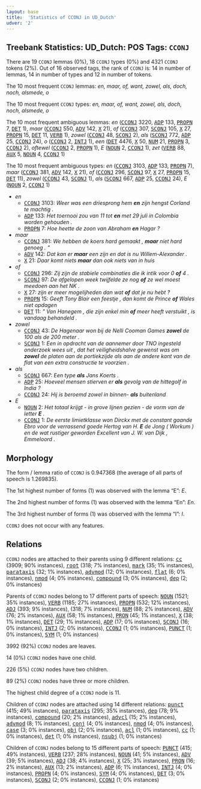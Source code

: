 ```yaml
---
layout: base
title:  'Statistics of CCONJ in UD_Dutch'
udver: '2'
---
```


## Treebank Statistics: UD_Dutch: POS Tags: `CCONJ`

There are 19 `CCONJ` lemmas (0%), 18 `CCONJ` types (0%) and 4321 `CCONJ` tokens (2%).
Out of 16 observed tags, the rank of `CCONJ` is: 14 in number of lemmas, 14 in number of types and 12 in number of tokens.

The 10 most frequent `CCONJ` lemmas: <em>en, maar, of, want, zowel, als, doch, noch, alsmede, o</em>

The 10 most frequent `CCONJ` types:  <em>en, maar, of, want, zowel, als, doch, noch, alsmede, o</em>

The 10 most frequent ambiguous lemmas: <em>en</em> (<tt><a href="nl-pos-CCONJ.html">CCONJ</a></tt> 3220, <tt><a href="nl-pos-ADP.html">ADP</a></tt> 133, <tt><a href="nl-pos-PROPN.html">PROPN</a></tt> 7, <tt><a href="nl-pos-DET.html">DET</a></tt> 1), <em>maar</em> (<tt><a href="nl-pos-CCONJ.html">CCONJ</a></tt> 550, <tt><a href="nl-pos-ADV.html">ADV</a></tt> 142, <tt><a href="nl-pos-X.html">X</a></tt> 21), <em>of</em> (<tt><a href="nl-pos-CCONJ.html">CCONJ</a></tt> 307, <tt><a href="nl-pos-SCONJ.html">SCONJ</a></tt> 105, <tt><a href="nl-pos-X.html">X</a></tt> 27, <tt><a href="nl-pos-PROPN.html">PROPN</a></tt> 15, <tt><a href="nl-pos-DET.html">DET</a></tt> 11, <tt><a href="nl-pos-VERB.html">VERB</a></tt> 1), <em>zowel</em> (<tt><a href="nl-pos-CCONJ.html">CCONJ</a></tt> 48, <tt><a href="nl-pos-SCONJ.html">SCONJ</a></tt> 2), <em>als</em> (<tt><a href="nl-pos-SCONJ.html">SCONJ</a></tt> 772, <tt><a href="nl-pos-ADP.html">ADP</a></tt> 25, <tt><a href="nl-pos-CCONJ.html">CCONJ</a></tt> 24), <em>o</em> (<tt><a href="nl-pos-CCONJ.html">CCONJ</a></tt> 2, <tt><a href="nl-pos-INTJ.html">INTJ</a></tt> 1), <em>een</em> (<tt><a href="nl-pos-DET.html">DET</a></tt> 4476, <tt><a href="nl-pos-X.html">X</a></tt> 50, <tt><a href="nl-pos-NUM.html">NUM</a></tt> 21, <tt><a href="nl-pos-PROPN.html">PROPN</a></tt> 3, <tt><a href="nl-pos-CCONJ.html">CCONJ</a></tt> 2), <em>oftewel</em> (<tt><a href="nl-pos-CCONJ.html">CCONJ</a></tt> 2, <tt><a href="nl-pos-PROPN.html">PROPN</a></tt> 1), <em>E</em> (<tt><a href="nl-pos-NOUN.html">NOUN</a></tt> 2, <tt><a href="nl-pos-CCONJ.html">CCONJ</a></tt> 1), <em>zet</em> (<tt><a href="nl-pos-VERB.html">VERB</a></tt> 88, <tt><a href="nl-pos-AUX.html">AUX</a></tt> 5, <tt><a href="nl-pos-NOUN.html">NOUN</a></tt> 4, <tt><a href="nl-pos-CCONJ.html">CCONJ</a></tt> 1)

The 10 most frequent ambiguous types:  <em>en</em> (<tt><a href="nl-pos-CCONJ.html">CCONJ</a></tt> 3103, <tt><a href="nl-pos-ADP.html">ADP</a></tt> 133, <tt><a href="nl-pos-PROPN.html">PROPN</a></tt> 7), <em>maar</em> (<tt><a href="nl-pos-CCONJ.html">CCONJ</a></tt> 381, <tt><a href="nl-pos-ADV.html">ADV</a></tt> 142, <tt><a href="nl-pos-X.html">X</a></tt> 21), <em>of</em> (<tt><a href="nl-pos-CCONJ.html">CCONJ</a></tt> 296, <tt><a href="nl-pos-SCONJ.html">SCONJ</a></tt> 97, <tt><a href="nl-pos-X.html">X</a></tt> 27, <tt><a href="nl-pos-PROPN.html">PROPN</a></tt> 15, <tt><a href="nl-pos-DET.html">DET</a></tt> 11), <em>zowel</em> (<tt><a href="nl-pos-CCONJ.html">CCONJ</a></tt> 43, <tt><a href="nl-pos-SCONJ.html">SCONJ</a></tt> 1), <em>als</em> (<tt><a href="nl-pos-SCONJ.html">SCONJ</a></tt> 667, <tt><a href="nl-pos-ADP.html">ADP</a></tt> 25, <tt><a href="nl-pos-CCONJ.html">CCONJ</a></tt> 24), <em>E</em> (<tt><a href="nl-pos-NOUN.html">NOUN</a></tt> 2, <tt><a href="nl-pos-CCONJ.html">CCONJ</a></tt> 1)


* <em>en</em>
  * <tt><a href="nl-pos-CCONJ.html">CCONJ</a></tt> 3103: <em>Weer was een driesprong hem <b>en</b> zijn hengst Corland te machtig .</em>
  * <tt><a href="nl-pos-ADP.html">ADP</a></tt> 133: <em>Het toernooi zou van 11 tot <b>en</b> met 29 juli in Colombia worden gehouden .</em>
  * <tt><a href="nl-pos-PROPN.html">PROPN</a></tt> 7: <em>Hoe heette de zoon van Abraham <b>en</b> Hagar ?</em>
* <em>maar</em>
  * <tt><a href="nl-pos-CCONJ.html">CCONJ</a></tt> 381: <em>We hebben de koers hard gemaakt , <b>maar</b> niet hard genoeg . "</em>
  * <tt><a href="nl-pos-ADV.html">ADV</a></tt> 142: <em>Dat kan er <b>maar</b> een zijn en dat is nu Willem-Alexander .</em>
  * <tt><a href="nl-pos-X.html">X</a></tt> 21: <em>Daar komt niets <b>maar</b> dan ook niets van in huis</em>
* <em>of</em>
  * <tt><a href="nl-pos-CCONJ.html">CCONJ</a></tt> 296: <em>Zij zijn de stabiele combinaties die ik intik voor 0 <b>of</b> 4 .</em>
  * <tt><a href="nl-pos-SCONJ.html">SCONJ</a></tt> 97: <em>De afgelopen week twijfelde ze nog <b>of</b> ze wel moest meedoen aan het NK .</em>
  * <tt><a href="nl-pos-X.html">X</a></tt> 27: <em>zijn er meer mogelijheden dan wat <b>of</b> dat je nu hebt ?</em>
  * <tt><a href="nl-pos-PROPN.html">PROPN</a></tt> 15: <em>Geeft Tony Blair een feestje , dan komt de Prince <b>of</b> Wales niet opdagen</em>
  * <tt><a href="nl-pos-DET.html">DET</a></tt> 11: <em>" Van Hanegem , die zijn enkel min <b>of</b> meer heeft verstuikt , is vandaag behandeld .</em>
* <em>zowel</em>
  * <tt><a href="nl-pos-CCONJ.html">CCONJ</a></tt> 43: <em>De Hagenaar won bij de Nelli Cooman Games <b>zowel</b> de 100 als de 200 meter .</em>
  * <tt><a href="nl-pos-SCONJ.html">SCONJ</a></tt> 1: <em>Een in opdracht van de aannemer door TNO ingesteld onderzoek wees uit , dat het veiligheidshalve gewenst was om <b>zowel</b> de platen aan de portiekzijde als aan de andere kant van de flat van een extra constructie te voorzien .</em>
* <em>als</em>
  * <tt><a href="nl-pos-SCONJ.html">SCONJ</a></tt> 667: <em>Een type <b>als</b> Jans Koerts .</em>
  * <tt><a href="nl-pos-ADP.html">ADP</a></tt> 25: <em>Hoeveel mensen stierven er <b>als</b> gevolg van de hittegolf in India ?</em>
  * <tt><a href="nl-pos-CCONJ.html">CCONJ</a></tt> 24: <em>Hij is beroemd zowel in binnen- <b>als</b> buitenland</em>
* <em>E</em>
  * <tt><a href="nl-pos-NOUN.html">NOUN</a></tt> 2: <em>Het totaal krijgt - in grove lijnen gezien - de vorm van de letter <b>E</b> .</em>
  * <tt><a href="nl-pos-CCONJ.html">CCONJ</a></tt> 1: <em>De eerste limietklasse won Dirckx met de constant gaande Ebro voor de verrassend goede Hertog van H. <b>E</b> de Jong ( Workum ) en de wat rustiger geworden Excellent van J. W. van Dijk , Emmeloord .</em>

## Morphology

The form / lemma ratio of `CCONJ` is 0.947368 (the average of all parts of speech is 1.269835).

The 1st highest number of forms (1) was observed with the lemma “E”: <em>E</em>.

The 2nd highest number of forms (1) was observed with the lemma “En”: <em>En</em>.

The 3rd highest number of forms (1) was observed with the lemma “I”: <em>I</em>.

`CCONJ` does not occur with any features.


## Relations

`CCONJ` nodes are attached to their parents using 9 different relations: <tt><a href="nl-dep-cc.html">cc</a></tt> (3909; 90% instances), <tt><a href="nl-dep-root.html">root</a></tt> (318; 7% instances), <tt><a href="nl-dep-mark.html">mark</a></tt> (35; 1% instances), <tt><a href="nl-dep-parataxis.html">parataxis</a></tt> (32; 1% instances), <tt><a href="nl-dep-advmod.html">advmod</a></tt> (12; 0% instances), <tt><a href="nl-dep-flat.html">flat</a></tt> (6; 0% instances), <tt><a href="nl-dep-nmod.html">nmod</a></tt> (4; 0% instances), <tt><a href="nl-dep-compound.html">compound</a></tt> (3; 0% instances), <tt><a href="nl-dep-dep.html">dep</a></tt> (2; 0% instances)

Parents of `CCONJ` nodes belong to 17 different parts of speech: <tt><a href="nl-pos-NOUN.html">NOUN</a></tt> (1521; 35% instances), <tt><a href="nl-pos-VERB.html">VERB</a></tt> (1185; 27% instances), <tt><a href="nl-pos-PROPN.html">PROPN</a></tt> (532; 12% instances), <tt><a href="nl-pos-ADJ.html">ADJ</a></tt> (393; 9% instances),  (318; 7% instances), <tt><a href="nl-pos-NUM.html">NUM</a></tt> (88; 2% instances), <tt><a href="nl-pos-ADV.html">ADV</a></tt> (76; 2% instances), <tt><a href="nl-pos-AUX.html">AUX</a></tt> (58; 1% instances), <tt><a href="nl-pos-PRON.html">PRON</a></tt> (45; 1% instances), <tt><a href="nl-pos-X.html">X</a></tt> (38; 1% instances), <tt><a href="nl-pos-DET.html">DET</a></tt> (29; 1% instances), <tt><a href="nl-pos-ADP.html">ADP</a></tt> (17; 0% instances), <tt><a href="nl-pos-SCONJ.html">SCONJ</a></tt> (16; 0% instances), <tt><a href="nl-pos-INTJ.html">INTJ</a></tt> (2; 0% instances), <tt><a href="nl-pos-CCONJ.html">CCONJ</a></tt> (1; 0% instances), <tt><a href="nl-pos-PUNCT.html">PUNCT</a></tt> (1; 0% instances), <tt><a href="nl-pos-SYM.html">SYM</a></tt> (1; 0% instances)

3992 (92%) `CCONJ` nodes are leaves.

14 (0%) `CCONJ` nodes have one child.

226 (5%) `CCONJ` nodes have two children.

89 (2%) `CCONJ` nodes have three or more children.

The highest child degree of a `CCONJ` node is 11.

Children of `CCONJ` nodes are attached using 14 different relations: <tt><a href="nl-dep-punct.html">punct</a></tt> (415; 49% instances), <tt><a href="nl-dep-parataxis.html">parataxis</a></tt> (295; 35% instances), <tt><a href="nl-dep-dep.html">dep</a></tt> (78; 9% instances), <tt><a href="nl-dep-compound.html">compound</a></tt> (20; 2% instances), <tt><a href="nl-dep-advcl.html">advcl</a></tt> (15; 2% instances), <tt><a href="nl-dep-advmod.html">advmod</a></tt> (8; 1% instances), <tt><a href="nl-dep-conj.html">conj</a></tt> (4; 0% instances), <tt><a href="nl-dep-nmod.html">nmod</a></tt> (4; 0% instances), <tt><a href="nl-dep-case.html">case</a></tt> (3; 0% instances), <tt><a href="nl-dep-obj.html">obj</a></tt> (2; 0% instances), <tt><a href="nl-dep-acl.html">acl</a></tt> (1; 0% instances), <tt><a href="nl-dep-cc.html">cc</a></tt> (1; 0% instances), <tt><a href="nl-dep-det.html">det</a></tt> (1; 0% instances), <tt><a href="nl-dep-nsubj.html">nsubj</a></tt> (1; 0% instances)

Children of `CCONJ` nodes belong to 15 different parts of speech: <tt><a href="nl-pos-PUNCT.html">PUNCT</a></tt> (415; 49% instances), <tt><a href="nl-pos-VERB.html">VERB</a></tt> (237; 28% instances), <tt><a href="nl-pos-NOUN.html">NOUN</a></tt> (41; 5% instances), <tt><a href="nl-pos-ADV.html">ADV</a></tt> (39; 5% instances), <tt><a href="nl-pos-ADJ.html">ADJ</a></tt> (38; 4% instances), <tt><a href="nl-pos-X.html">X</a></tt> (25; 3% instances), <tt><a href="nl-pos-PRON.html">PRON</a></tt> (16; 2% instances), <tt><a href="nl-pos-AUX.html">AUX</a></tt> (13; 2% instances), <tt><a href="nl-pos-ADP.html">ADP</a></tt> (6; 1% instances), <tt><a href="nl-pos-INTJ.html">INTJ</a></tt> (4; 0% instances), <tt><a href="nl-pos-PROPN.html">PROPN</a></tt> (4; 0% instances), <tt><a href="nl-pos-SYM.html">SYM</a></tt> (4; 0% instances), <tt><a href="nl-pos-DET.html">DET</a></tt> (3; 0% instances), <tt><a href="nl-pos-SCONJ.html">SCONJ</a></tt> (2; 0% instances), <tt><a href="nl-pos-CCONJ.html">CCONJ</a></tt> (1; 0% instances)

